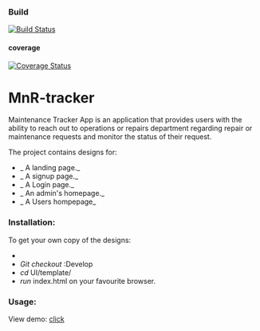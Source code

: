 ### Build
[![Build Status](https://travis-ci.org/Melvin1Atieno/MnR-Tracker.svg?branch=ft-user-post-requests-157931267)](https://travis-ci.org/Melvin1Atieno/MnR-Tracker)

#### coverage
[![Coverage Status](https://coveralls.io/repos/github/Melvin1Atieno/MnR-Tracker/badge.svg?branch=ft-user-post-requests-157931267)](https://coveralls.io/github/Melvin1Atieno/MnR-Tracker?branch=master)


# MnR-tracker
Maintenance Tracker App is an application that provides users with the ability to reach out to operations or repairs department regarding repair or maintenance requests and monitor the status of their request.

The project contains designs for:
 * _ A landing page._
 * _ A signup page._
 * _ A Login page._
 * _ An admin's homepage._
 * _ A Users hompepage_



### Installation:
 To get your own copy of the designs:
  * [_clone_]:https://github.com/Melvin1Atieno/MnR-Tracker.git.
  * _Git checkout_ :Develop
  * _cd_ UI/template/  
  * _run_  index.html on your favourite browser.
### Usage:
View demo: [click](https://melvin1atieno.github.io/MnR-Tracker)